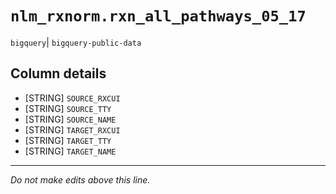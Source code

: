# `nlm_rxnorm.rxn_all_pathways_05_17`
`bigquery`| `bigquery-public-data`

## Column details
* [STRING]    `SOURCE_RXCUI`
* [STRING]    `SOURCE_TTY`
* [STRING]    `SOURCE_NAME`
* [STRING]    `TARGET_RXCUI`
* [STRING]    `TARGET_TTY`
* [STRING]    `TARGET_NAME`

-------------------------------------------------------------------------------
*Do not make edits above this line.*
